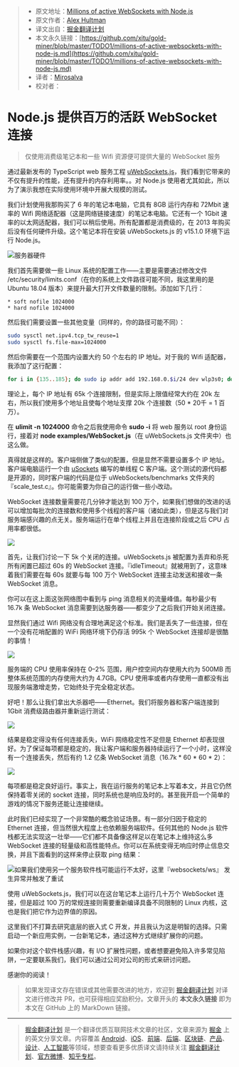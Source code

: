 > * 原文地址：[Millions of active WebSockets with Node.js](https://medium.com/@alexhultman/millions-of-active-websockets-with-node-js-7dc575746a01)
> * 原文作者：[Alex Hultman](https://medium.com/@alexhultman)
> * 译文出自：[掘金翻译计划](https://github.com/xitu/gold-miner)
> * 本文永久链接：[https://github.com/xitu/gold-miner/blob/master/TODO1/millions-of-active-websockets-with-node-js.md](https://github.com/xitu/gold-miner/blob/master/TODO1/millions-of-active-websockets-with-node-js.md)
> * 译者：[Mirosalva](https://github.com/Mirosalva)
> * 校对者：

# Node.js 提供百万的活跃 WebSocket 连接

> 仅使用消费级笔记本和一些 Wifi 资源便可提供大量的 WebSocket 服务

通过最新发布的 TypeScript web 服务工程 [uWebSockets.js](https://github.com/uNetworking/uWebSockets.js)，我们看到它带来的不仅有提升的性能，还有提升的内存利用率。。对 Node.js 使用者尤其如此，所以为了演示我想在实际使用环境中开展大规模的测试。

我们计划使用我那购买了 6 年的笔记本电脑，它具有 8GB 运行内存和 72Mbit 速率的 Wifi 网络适配器（这是网络链接速度）的笔记本电脑。它还有一个 1Gbit 速率的以太网适配器，我们可以稍后使用。所有配置都是消费级的，在 2013 年购买后没有任何硬件升级。这个笔记本将在安装 uWebSockets.js 的 v15.1.0 环境下运行 Node.js。

![服务器硬件](https://cdn-images-1.medium.com/max/2000/1*rXwVs5rZXES07sHY29xrKw.jpeg)

我们首先需要做一些 Linux 系统的配置工作——主要是需要通过修改文件 /etc/security/limits.conf（在你的系统上文件路径可能不同，我这里用的是 Ubuntu 18.04 版本）来提升最大打开文件数量的限制。添加如下几行：

```
* soft nofile 1024000
* hard nofile 1024000
```

然后我们需要设置一些其他变量（同样的，你的路径可能不同）：

```bash
sudo sysctl net.ipv4.tcp_tw_reuse=1
sudo sysctl fs.file-max=1024000
```

然后你需要在一个范围内设置大约 50 个左右的 IP 地址。对于我的 Wifi 适配器，我添加了这行配置：

```bash
for i in {135..185}; do sudo ip addr add 192.168.0.$i/24 dev wlp3s0; done
```

理论上，每个 IP 地址有 65k 个连接限制，但是实际上限值经常大约在 20k 左右，所以我们使用多个地址且使每个地址支撑 20k 个连接数（50 * 20千 = 1 百万）。

在 **ulimit -n 1024000** 命令之后我使用命令 **sudo -i** 将 web 服务以 root 身份运行，接着对 **node examples/WebSocket.js**（在 uWebSockets.js 文件夹中）也这么做。

真得就是这样的。客户端侧做了类似的配置，但是显然不需要设置多个 IP 地址。客户端电脑运行一个由 [uSockets](https://github.com/uNetworking/uSockets) 编写的单线程 C 客户端。这个测试的源代码都是开源的，同时客户端的代码是位于 uWebSockets/benchmarks 文件夹的『scale_test.c』。你可能需要为你自己的运行做一些小改动。

WebSocket 连接数量需要花几分钟才能达到 100 万个，如果我们想做的改进的话可以增加每批次的连接数和使用多个线程的客户端（诸如此类），但是这与我们对服务端感兴趣的点无关。服务端运行在单个线程上并且在连接阶段或之后 CPU 占用率都很低。

![](https://cdn-images-1.medium.com/max/3840/1*-gdCkfDWjOxShtjPP8H8ng.png)

首先，让我们讨论一下 5k 个关闭的连接。uWebSockets.js 被配置为丢弃和杀死所有闲置已超过 60s 的 WebSocket 连接。『idleTimeout』就被用到了，这意味着我们需要在每 60s 就要与每 100 万个 WebSocket 连接主动发送和接收一条 WebSocket 消息。

你可以在这上面这张网络图中看到与 ping 消息相关的流量峰值。每秒最少有 16.7k 条 WebSocket 消息需要到达服务器——都变少了之后我们开始关闭连接。

显然我们通过 Wifi 网络没有合理地满足这个标准。我们是丢失了一些连接，但在一个没有花哨配置的 WiFi 网络环境下仍存活 995k 个 WebSocket 连接却是很酷的事情！

![](https://cdn-images-1.medium.com/max/3840/1*Os3oBCZSt_nHOLrORmHp9g.png)

服务端的 CPU 使用率保持在 0–2% 范围，用户控空间内存使用大约为 500MB 而整体系统范围的内存使用大约为 4.7GB。CPU 使用率或者内存使用一直都没有出现服务端激增走势，它始终处于完全稳定状态。

好吧！那么让我们拿出大杀器吧——Ethernet。我们将服务器和客户端连接到 1Gbit 消费级路由器并重新运行测试：

![](https://cdn-images-1.medium.com/max/3840/1*1v2fewfRAR21nryDIj_I6w.png)

结果是稳定得没有任何连接丢失，WiFi 网络稳定性不足但是 Ethernet 却表现很好。为了保证每项都是稳定的，我让客户端和服务器持续运行了一个小时，这样没有一个连接丢失，然后有约 1.2 亿条 WebSocket 消息（16.7k * 60 * 60 * 2）：

![](https://cdn-images-1.medium.com/max/3840/1*jp2Nm_t67771fNdo4eeRYQ.png)

每项都是稳定良好运行。事实上，我在运行服务的笔记本上写着本文，并且它仍然保持着零关闭的 socket 连接，同时系统也是响应及时的。甚至我开启一个简单的游戏的情况下服务还能让连接继续。

此时我们已经实现了一个非常酷的概念验证场景。有一部分归因于稳定的 Ethernet 连接，但当然很大程度上也依赖服务端软件。任何其他的 Node.js 软件栈都无法实现这一壮举——它们都不具备像这样足以在笔记本上维持这么多 WebSocket 连接的轻量级和高性能特点。你可以在系统变得无响应时停止信息交换，并且下面看到的这样来停止获取 ping 结果：

![如果我们使用另一个服务软件栈可能运行不太好，这里『websockets/ws』 发生异常并触发了重试](https://cdn-images-1.medium.com/max/3840/1*wXez3KLeKPCEhodP5UvcGQ.png)

使用 uWebSockets.js，我们可以在这台笔记本上运行几十万个 WebSocket 连接，但是超过 100 万的常规连接则需要重新编译具备不同限制的 Linux 内核，这也是我们把它作为边界值的原因。

这里我们不打算去研究底层的嵌入式 C 开发，并且我认为这是明智的选择。只需启动一个新应用实例，一台新笔记本，通过这种方式继续扩展你的问题。

如果你对这个软件栈感兴趣，有 I/O 扩展性问题，或者想要避免陷入许多常见陷阱，一定要联系我们，我们可以通过公司对公司的形式来研讨问题。

感谢你的阅读！

> 如果发现译文存在错误或其他需要改进的地方，欢迎到 [掘金翻译计划](https://github.com/xitu/gold-miner) 对译文进行修改并 PR，也可获得相应奖励积分。文章开头的 **本文永久链接** 即为本文在 GitHub 上的 MarkDown 链接。

---

> [掘金翻译计划](https://github.com/xitu/gold-miner) 是一个翻译优质互联网技术文章的社区，文章来源为 [掘金](https://juejin.im) 上的英文分享文章。内容覆盖 [Android](https://github.com/xitu/gold-miner#android)、[iOS](https://github.com/xitu/gold-miner#ios)、[前端](https://github.com/xitu/gold-miner#前端)、[后端](https://github.com/xitu/gold-miner#后端)、[区块链](https://github.com/xitu/gold-miner#区块链)、[产品](https://github.com/xitu/gold-miner#产品)、[设计](https://github.com/xitu/gold-miner#设计)、[人工智能](https://github.com/xitu/gold-miner#人工智能)等领域，想要查看更多优质译文请持续关注 [掘金翻译计划](https://github.com/xitu/gold-miner)、[官方微博](http://weibo.com/juejinfanyi)、[知乎专栏](https://zhuanlan.zhihu.com/juejinfanyi)。
